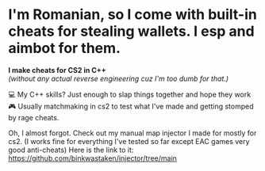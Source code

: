 # I'm Romanian, so I come with built-in cheats for stealing wallets. I esp and aimbot for them.

**I make cheats for CS2 in C++**  
_(without any actual reverse engineering cuz I'm too dumb for that.)_

💻 My C++ skills? Just enough to slap things together and hope they work  
🎮 Usually matchmaking in cs2 to test what I've made and getting stomped by rage cheats.

Oh, I almost forgot. Check out my manual map injector I made for mostly for cs2. (I works fine for everything I've tested so far except EAC games very good anti-cheats)
Here is the link to it: https://github.com/binkwastaken/injector/tree/main
